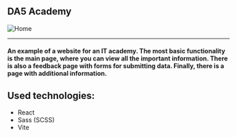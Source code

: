 ## DA5 Academy
![Home](https://github.com/kreyksan/DA5-Academy/blob/main/other/homeDA5A.jpg)


<hr />

#### An example of a website for an IT academy. The most basic functionality is the main page, where you can view all the important information. There is also a feedback page with forms for submitting data. Finally, there is a page with additional information.

## Used technologies:
- React
- Sass (SCSS)
- Vite

